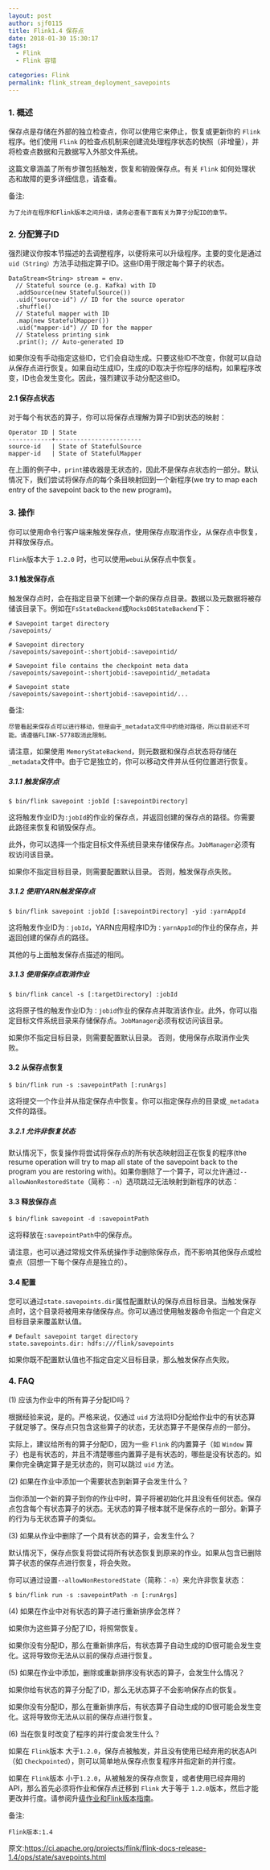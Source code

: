 ```yaml
---
layout: post
author: sjf0115
title: Flink1.4 保存点
date: 2018-01-30 15:30:17
tags:
  - Flink
  - Flink 容错

categories: Flink
permalink: flink_stream_deployment_savepoints
---
```


### 1. 概述

保存点是存储在外部的独立检查点，你可以使用它来停止，恢复或更新你的 `Flink` 程序。他们使用 `Flink` 的检查点机制来创建流处理程序状态的快照（非增量），并将检查点数据和元数据写入外部文件系统。

这篇文章涵盖了所有步骤包括触发，恢复和销毁保存点。有关 `Flink` 如何处理状态和故障的更多详细信息，请查看。

备注:
```
为了允许在程序和Flink版本之间升级，请务必查看下面有关为算子分配ID的章节。
```

### 2. 分配算子ID

强烈建议你按本节描述的去调整程序，以便将来可以升级程序。主要的变化是通过`uid（String）`方法手动指定算子ID。这些ID用于限定每个算子的状态。

```
DataStream<String> stream = env.
  // Stateful source (e.g. Kafka) with ID
  .addSource(new StatefulSource())
  .uid("source-id") // ID for the source operator
  .shuffle()
  // Stateful mapper with ID
  .map(new StatefulMapper())
  .uid("mapper-id") // ID for the mapper
  // Stateless printing sink
  .print(); // Auto-generated ID
```
如果你没有手动指定这些ID，它们会自动生成。只要这些ID不改变，你就可以自动从保存点进行恢复。如果自动生成ID，生成的ID取决于你程序的结构，如果程序改变，ID也会发生变化。因此，强烈建议手动分配这些ID。

#### 2.1 保存点状态

对于每个有状态的算子，你可以将保存点理解为算子ID到状态的映射：
```
Operator ID | State
------------+------------------------
source-id   | State of StatefulSource
mapper-id   | State of StatefulMapper
```
在上面的例子中，`print`接收器是无状态的，因此不是保存点状态的一部分。默认情况下，我们尝试将保存点的每个条目映射回到一个新程序(we try to map each entry of the savepoint back to the new program)。

### 3. 操作

你可以使用命令行客户端来触发保存点，使用保存点取消作业，从保存点中恢复，并释放保存点。

`Flink`版本大于 `1.2.0` 时，也可以使用`webui`从保存点中恢复。

#### 3.1 触发保存点

触发保存点时，会在指定目录下创建一个新的保存点目录。数据以及元数据将被存储该目录下。例如在`FsStateBackend`或`RocksDBStateBackend`下：
```
# Savepoint target directory
/savepoints/

# Savepoint directory
/savepoints/savepoint-:shortjobid-:savepointid/

# Savepoint file contains the checkpoint meta data
/savepoints/savepoint-:shortjobid-:savepointid/_metadata

# Savepoint state
/savepoints/savepoint-:shortjobid-:savepointid/...
```
备注:
```
尽管看起来保存点可以进行移动，但是由于_metadata文件中的绝对路径，所以目前还不可能。请遵循FLINK-5778取消此限制。
```

请注意，如果使用 `MemoryStateBackend`，则元数据和保存点状态将存储在`_metadata`文件中。由于它是独立的，你可以移动文件并从任何位置进行恢复。

##### 3.1.1 触发保存点

```
$ bin/flink savepoint :jobId [:savepointDirectory]
```
这将触发作业ID为`:jobId`的作业的保存点，并返回创建的保存点的路径。你需要此路径来恢复和销毁保存点。

此外，你可以选择一个指定目标文件系统目录来存储保存点。`JobManager`必须有权访问该目录。

如果你不指定目标目录，则需要配置默认目录。 否则，触发保存点失败。

##### 3.1.2 使用YARN触发保存点

```
$ bin/flink savepoint :jobId [:savepointDirectory] -yid :yarnAppId
```
这将触发作业ID为`：jobId`，YARN应用程序ID为`：yarnAppId`的作业的保存点，并返回创建的保存点的路径。

其他的与上面触发保存点描述的相同。

##### 3.1.3 使用保存点取消作业

```
$ bin/flink cancel -s [:targetDirectory] :jobId
```
这将原子性的触发作业ID为`：jobid`作业的保存点并取消该作业。此外，你可以指定目标文件系统目录来存储保存点。`JobManager`必须有权访问该目录。

如果你不指定目标目录，则需要配置默认目录。 否则，使用保存点取消作业失败。

#### 3.2 从保存点恢复

```
$ bin/flink run -s :savepointPath [:runArgs]
```
这将提交一个作业并从指定保存点中恢复。你可以指定保存点的目录或`_metadata`文件的路径。

##### 3.2.1 允许非恢复状态

默认情况下，恢复操作将尝试将保存点的所有状态映射回正在恢复的程序(the resume operation will try to map all state of the savepoint back to the program you are restoring with)。如果你删除了一个算子，可以允许通过`--allowNonRestoredState`（简称：`-n`）选项跳过无法映射到新程序的状态：

#### 3.3 释放保存点

```
$ bin/flink savepoint -d :savepointPath
```
这将释放在`:savepointPath`中的保存点。

请注意，也可以通过常规文件系统操作手动删除保存点，而不影响其他保存点或检查点（回想一下每个保存点是独立的）。

#### 3.4 配置

您可以通过`state.savepoints.dir`属性配置默认的保存点目标目录。当触发保存点时，这个目录将被用来存储保存点。你可以通过使用触发器命令指定一个自定义目标目录来覆盖默认值。

```
# Default savepoint target directory
state.savepoints.dir: hdfs:///flink/savepoints
```

如果你既不配置默认值也不指定自定义目标目录，那么触发保存点失败。

### 4. FAQ

(1) 应该为作业中的所有算子分配ID吗？

根据经验来说，是的。严格来说，仅通过 `uid` 方法将ID分配给作业中的有状态算子就足够了。保存点只包含这些算子的状态，无状态算子不是保存点的一部分。

实际上，建议给所有的算子分配ID，因为一些 `Flink` 的内置算子（如 `Window` 算子）也是有状态的，并且不清楚哪些内置算子是有状态的，哪些是没有状态的。如果你完全确定算子是无状态的，则可以跳过 `uid` 方法。

(2) 如果在作业中添加一个需要状态到新算子会发生什么？

当你添加一个新的算子到你的作业中时，算子将被初始化并且没有任何状态。保存点包含每个有状态算子的状态。无状态的算子根本就不是保存点的一部分。新算子的行为与无状态算子的类似。

(3) 如果从作业中删除了一个具有状态的算子，会发生什么？

默认情况下，保存点恢复将尝试将所有状态恢复到原来的作业。如果从包含已删除算子状态的保存点进行恢复，将会失败。

你可以通过设置`--allowNonRestoredState`（简称：`-n`）来允许非恢复状态：
```
$ bin/flink run -s :savepointPath -n [:runArgs]
```

(4) 如果在作业中对有状态的算子进行重新排序会怎样？

如果你为这些算子分配了ID，将照常恢复。

如果你没有分配ID，那么在重新排序后，有状态算子自动生成的ID很可能会发生变化。这将导致你无法从以前的保存点进行恢复。

(5) 如果在作业中添加，删除或重新排序没有状态的算子，会发生什么情况？

如果你给有状态的算子分配了ID，那么无状态算子不会影响保存点的恢复。

如果你没有分配ID，那么在重新排序后，有状态算子自动生成的ID很可能会发生变化。这将导致你无法从以前的保存点进行恢复。

(6) 当在恢复时改变了程序的并行度会发生什么？

如果在 `Flink`版本 大于`1.2.0`，保存点被触发，并且没有使用已经弃用的状态API（如 `Checkpointed`），则可以简单地从保存点恢复程序并指定新的并行度。

如果在 `Flink`版本 小于`1.2.0`，从被触发的保存点恢复，或者使用已经弃用的API，那么首先必须将作业和保存点迁移到 `Flink` 大于等于 `1.2.0`版本，然后才能更改并行度。请参阅升[级作业和Flink版本指南](https://ci.apache.org/projects/flink/flink-docs-release-1.4/ops/upgrading.html)。


备注:
```
Flink版本:1.4
```

原文:https://ci.apache.org/projects/flink/flink-docs-release-1.4/ops/state/savepoints.html
